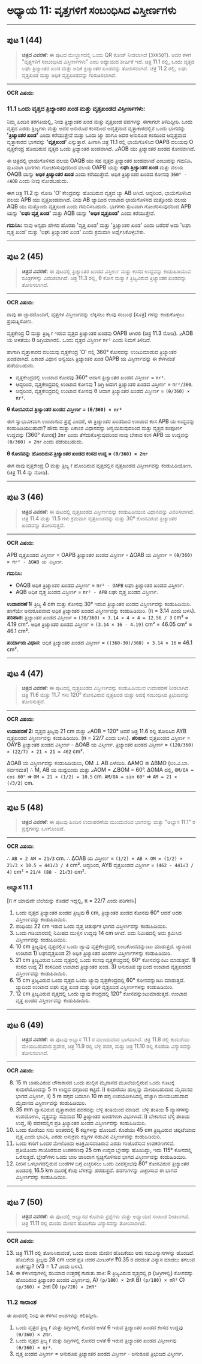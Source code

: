 # ಅಧ್ಯಾಯ 11: ವೃತ್ತಗಳಿಗೆ ಸಂಬಂಧಿಸಿದ ವಿಸ್ತೀರ್ಣಗಳು

---
## ಪುಟ 1 (44)

> **ಚಿತ್ರದ ವಿವರಣೆ:** ಈ ಪುಟದ ಮೇಲ್ಭಾಗದಲ್ಲಿ ಒಂದು QR ಕೋಡ್ ನೀಡಲಾಗಿದೆ (`3XK5QT`). ಅದರ ಕೆಳಗೆ "ವೃತ್ತಗಳಿಗೆ ಸಂಬಂಧಿಸಿದ ವಿಸ್ತೀರ್ಣಗಳು" ಎಂಬ ಅಧ್ಯಾಯದ ಶೀರ್ಷಿಕೆ ಇದೆ. ಚಿತ್ರ 11.1 ರಲ್ಲಿ, ಒಂದು ವೃತ್ತದ ಲಘು ತ್ರಿಜ್ಯಾಂತರ ಖಂಡ ಮತ್ತು ಅಧಿಕ ತ್ರಿಜ್ಯಾಂತರ ಖಂಡವನ್ನು ತೋರಿಸಲಾಗಿದೆ. ಚಿತ್ರ 11.2 ರಲ್ಲಿ, ಲಘು ವೃತ್ತಖಂಡ ಮತ್ತು ಅಧಿಕ ವೃತ್ತಖಂಡವನ್ನು ಗುರುತಿಸಲಾಗಿದೆ.

---
**OCR ವಿಷಯ:**

### 11.1 ಒಂದು ವೃತ್ತದ ತ್ರಿಜ್ಯಾಂತರ ಖಂಡ ಮತ್ತು ವೃತ್ತಖಂಡದ ವಿಸ್ತೀರ್ಣಗಳು:

ನಿಮ್ಮ ಹಿಂದಿನ ತರಗತಿಯಲ್ಲಿ, ನೀವು ತ್ರಿಜ್ಯಾಂತರ ಖಂಡ ಮತ್ತು ವೃತ್ತಖಂಡ ಪದಗಳನ್ನು ಈಗಾಗಲೇ ತಿಳಿದಿದ್ದೀರಿ. ಒಂದು ವೃತ್ತದ ಎರಡು ತ್ರಿಜ್ಯಗಳು ಮತ್ತು ಅದರ ಅನುರೂಪ ಕಂಸದಿಂದ ಆವೃತ್ತವಾದ ವೃತ್ತಾಕಾರದಲ್ಲಿನ ಒಂದು ಭಾಗವನ್ನು **'ತ್ರಿಜ್ಯಾಂತರ ಖಂಡ'** ಎಂದು ಕರೆಯುತ್ತೇವೆ ಮತ್ತು ಒಂದು ಜ್ಯಾ ಹಾಗೂ ಅದರ ಅನುರೂಪ ಕಂಸದಿಂದ ಆವೃತ್ತವಾದ ವೃತ್ತಾಕಾರದ ಭಾಗವನ್ನು **'ವೃತ್ತಖಂಡ'** ಎನ್ನುತ್ತಾರೆ. ಹೀಗಾಗಿ ಚಿತ್ರ 11.1 ರಲ್ಲಿ ಛಾಯೆಗೊಳಿಸಿದ OAPB ವಲಯವು O ವೃತ್ತಕೇಂದ್ರ ಹೊಂದಿರುವ ವೃತ್ತದ ಒಂದು ತ್ರಿಜ್ಯಾಂತರ ಖಂಡವಾಗಿದೆ. ∠AOB ಯು ತ್ರಿಜ್ಯಾಂತರ ಖಂಡದ ಕೋನವಾಗಿದೆ.

ಈ ಚಿತ್ರದಲ್ಲಿ ಛಾಯೆಗೊಳಿಸದ ವಲಯ OAQB ಯು ಸಹ ವೃತ್ತದ ತ್ರಿಜ್ಯಾಂತರ ಖಂಡವಾಗಿದೆ ಎಂಬುದನ್ನು ಗಮನಿಸಿ. ಸ್ಪುಟವಾಗಿ ಭಾಗಗಳು ಗೋಚರಿಸುವುದರಿಂದ ವಲಯ OAPB ಯನ್ನು **ಲಘು ತ್ರಿಜ್ಯಾಂತರ ಖಂಡ** ಮತ್ತು ವಲಯ OAQB ಯನ್ನು **ಅಧಿಕ ತ್ರಿಜ್ಯಾಂತರ ಖಂಡ** ಎಂದು ಕರೆಯುತ್ತೇವೆ. ಅಧಿಕ ತ್ರಿಜ್ಯಾಂತರ ಖಂಡದ ಕೋನವು `360° - ∠AOB` ಎಂದು ನೀವು ನೋಡಬಹುದು.

ಈಗ ಚಿತ್ರ 11.2 ನ್ನು ನೋಡಿ 'O' ಕೇಂದ್ರವನ್ನು ಹೊಂದಿರುವ ವೃತ್ತದ ಜ್ಯಾ AB ಆಗಿದೆ. ಆದ್ದರಿಂದ, ಛಾಯೆಗೊಳಿಸಿದ ವಲಯ APB ಯು ವೃತ್ತಖಂಡವಾಗಿದೆ. ನೀವು AB ಜ್ಯಾದಿಂದ ಉಂಟಾದ ಛಾಯೆಗೊಳಿಸದ ಮತ್ತೊಂದು ವಲಯ AQB ಯು ಮತ್ತೊಂದು ವೃತ್ತಖಂಡ ಎಂದು ಗಮನಿಸಬಹುದು. ಭಾಗಗಳು ಸ್ಪುಟವಾಗಿ ಗೋಚರಿಸುವುದರಿಂದ APB ಯನ್ನು **'ಲಘು ವೃತ್ತ ಖಂಡ'** ಮತ್ತು AQB ಯನ್ನು **'ಅಧಿಕ ವೃತ್ತಖಂಡ'** ಎಂದು ಕರೆಯುತ್ತೇವೆ.

**ಗಮನಿಸಿ:** ನಾವು ಅನ್ಯಥಾ ಹೇಳದ ಹೊರತು 'ವೃತ್ತ ಖಂಡ' ಮತ್ತು 'ತ್ರಿಜ್ಯಾಂತರ ಖಂಡ' ಎಂದು ಬರೆದರೆ ಅದು 'ಲಘು ವೃತ್ತ ಖಂಡ' ಮತ್ತು 'ಲಘು ತ್ರಿಜ್ಯಾಂತರ ಖಂಡ' ಎಂದು ಕ್ರಮವಾಗಿ ಅರ್ಥೈಸಿಕೊಳ್ಳಬೇಕು.

---

## ಪುಟ 2 (45)

> **ಚಿತ್ರದ ವಿವರಣೆ:** ಈ ಪುಟದಲ್ಲಿ ತ್ರಿಜ್ಯಾಂತರ ಖಂಡದ ವಿಸ್ತೀರ್ಣ ಮತ್ತು ಕಂಸದ ಉದ್ದವನ್ನು ಕಂಡುಹಿಡಿಯುವ ಸೂತ್ರಗಳನ್ನು ವಿವರಿಸಲಾಗಿದೆ. ಚಿತ್ರ 11.3 ರಲ್ಲಿ, θ ಕೋನ ಮತ್ತು r ತ್ರಿಜ್ಯವಿರುವ ತ್ರಿಜ್ಯಾಂತರ ಖಂಡವನ್ನು ತೋರಿಸಲಾಗಿದೆ.

---
**OCR ವಿಷಯ:**

ನಾವು ಈ ಜ್ಞಾನದೊಂದಿಗೆ, ವೃತ್ತಗಳ ವಿಸ್ತೀರ್ಣವನ್ನು ಲೆಕ್ಕಿಸಲು ಕೆಲವು ಸಂಬಂಧ (ಸೂತ್ರ) ಗಳನ್ನು ಕಂಡುಕೊಳ್ಳಲು ಪ್ರಯತ್ನಿಸೋಣ.

ವೃತ್ತಕೇಂದ್ರ O ಮತ್ತು ತ್ರಿಜ್ಯ r ಇರುವ ವೃತ್ತದ ತ್ರಿಜ್ಯಾಂತರ ಖಂಡವು OAPB ಆಗಿರಲಿ (ಚಿತ್ರ 11.3 ನೋಡಿ). ∠AOB ಯ ಅಳತೆಯು θ ಡಿಗ್ರಿಯಾಗಿರಲಿ.
ಒಂದು ವೃತ್ತದ ವಿಸ್ತೀರ್ಣ `πr²` ಎಂದು ನಿಮಗೆ ತಿಳಿದಿದೆ.

ಹಾಗಾಗಿ ವೃತ್ತಾಕಾರದ ವಲಯವು ವೃತ್ತಕೇಂದ್ರ 'O' ನಲ್ಲಿ 360° ಕೋನವನ್ನು ಉಂಟುಮಾಡುವ ತ್ರಿಜ್ಯಾಂತರ ಖಂಡವಾಗಿದೆ. ಏಕಾಂಶ ವಿಧಾನ ಅನ್ವಯಿಸಿ ತ್ರಿಜ್ಯಾಂತರ ಖಂಡ OAPB ಯ ವಿಸ್ತೀರ್ಣವನ್ನು ಈ ಕೆಳಗಿನಂತೆ ಪಡೆಯಬಹುದು.
*   ವೃತ್ತಕೇಂದ್ರದಲ್ಲಿ ಉಂಟಾದ ಕೋನವು 360° ಆದಾಗ ತ್ರಿಜ್ಯಾಂತರ ಖಂಡದ ವಿಸ್ತೀರ್ಣ = `πr²`.
*   ಆದ್ದರಿಂದ, ವೃತ್ತಕೇಂದ್ರದಲ್ಲಿ ಉಂಟಾದ ಕೋನವು 1 ಡಿಗ್ರಿ ಆದಾಗ ತ್ರಿಜ್ಯಾಂತರ ಖಂಡದ ವಿಸ್ತೀರ್ಣ = `πr²/360`.
*   ಆದ್ದರಿಂದ, ವೃತ್ತಕೇಂದ್ರದಲ್ಲಿ ಉಂಟಾದ ಕೋನವು θ ಆದಾಗ ತ್ರಿಜ್ಯಾಂತರ ಖಂಡದ ವಿಸ್ತೀರ್ಣ = `(θ/360) × πr²`.

**θ ಕೋನವಿರುವ ತ್ರಿಜ್ಯಾಂತರ ಖಂಡದ ವಿಸ್ತೀರ್ಣ = `(θ/360) × πr²`**

ಈಗ ಸ್ವಾಭಾವಿಕವಾಗಿ ಉಂಟಾಗುವ ಪ್ರಶ್ನೆ ಎಂದರೆ, ಈ ತ್ರಿಜ್ಯಾಂತರ ಖಂಡದಿಂದ ಉಂಟಾದ ಕಂಸ APB ಯ ಉದ್ದವನ್ನು ಕಂಡುಹಿಡಿಯಬಹುದೇ? ಹೌದು ಮತ್ತು ಏಕಾಂಶ ವಿಧಾನವನ್ನು ಅನ್ವಯಿಸುವುದರಿಂದ ಮತ್ತು ವೃತ್ತದ ಸಂಪೂರ್ಣ ಉದ್ದವನ್ನು (360° ಕೋನಕ್ಕೆ) `2πr` ಎಂದು ತೆಗೆದುಕೊಳ್ಳುವುದರಿಂದ ನಾವು ಬೇಕಾದ ಕಂಸ APB ಯ ಉದ್ದವನ್ನು `(θ/360) × 2πr` ಎಂದು ಪಡೆಯಬಹುದು.

**θ ಕೋನವನ್ನು ಹೊಂದಿರುವ ತ್ರಿಜ್ಯಾಂತರ ಖಂಡದ ಕಂಸದ ಉದ್ದ = `(θ/360) × 2πr`**

ಈಗ ನಾವು ವೃತ್ತಕೇಂದ್ರ O ಮತ್ತು ತ್ರಿಜ್ಯ r ಹೊಂದಿರುವ ವೃತ್ತದಲ್ಲಿನ ವೃತ್ತಖಂಡದ ವಿಸ್ತೀರ್ಣವನ್ನು ಕಂಡುಹಿಡಿಯೋಣ. (ಚಿತ್ರ 11.4 ನ್ನು ನೋಡಿ).

---

## ಪುಟ 3 (46)

> **ಚಿತ್ರದ ವಿವರಣೆ:** ಈ ಪುಟದಲ್ಲಿ ವೃತ್ತಖಂಡದ ವಿಸ್ತೀರ್ಣವನ್ನು ಕಂಡುಹಿಡಿಯುವ ವಿಧಾನವನ್ನು ವಿವರಿಸಲಾಗಿದೆ. ಚಿತ್ರ 11.4 ಮತ್ತು 11.5 ಗಳು ಕ್ರಮವಾಗಿ ವೃತ್ತಖಂಡವನ್ನು ಮತ್ತು 30° ಕೋನವಿರುವ ತ್ರಿಜ್ಯಾಂತರ ಖಂಡವನ್ನು ತೋರಿಸುತ್ತವೆ.

---
**OCR ವಿಷಯ:**

APB ವೃತ್ತಖಂಡದ ವಿಸ್ತೀರ್ಣ = OAPB ತ್ರಿಜ್ಯಾಂತರ ಖಂಡದ ವಿಸ್ತೀರ್ಣ - ΔOAB ಯ ವಿಸ್ತೀರ್ಣ
= `(θ/360) × πr² - ΔOAB ಯ ವಿಸ್ತೀರ್ಣ`.

**ಗಮನಿಸಿ:**
*   OAQB ಅಧಿಕ ತ್ರಿಜ್ಯಾಂತರ ಖಂಡದ ವಿಸ್ತೀರ್ಣ = `πr² - OAPB` ಲಘು ತ್ರಿಜ್ಯಾಂತರ ಖಂಡದ ವಿಸ್ತೀರ್ಣ.
*   AQB ಅಧಿಕ ವೃತ್ತ ಖಂಡದ ವಿಸ್ತೀರ್ಣ = `πr² - APB` ಲಘು ವೃತ್ತ ಖಂಡದ ವಿಸ್ತೀರ್ಣ.

**ಉದಾಹರಣೆ 1:** ತ್ರಿಜ್ಯ 4 cm ಮತ್ತು ಕೋನವು 30° ಇರುವ ತ್ರಿಜ್ಯಾಂತರ ಖಂಡದ ವಿಸ್ತೀರ್ಣವನ್ನು ಕಂಡುಹಿಡಿಯಿರಿ. ಹಾಗೆಯೇ ಅನುರೂಪವಾದ ಅಧಿಕ ತ್ರಿಜ್ಯಾಂತರ ಖಂಡದ ವಿಸ್ತೀರ್ಣವನ್ನು ಕಂಡುಹಿಡಿಯಿರಿ. (π = 3.14 ಎಂದು ಬಳಸಿ).
**ಪರಿಹಾರ:**
ತ್ರಿಜ್ಯಾಂತರ ಖಂಡದ ವಿಸ್ತೀರ್ಣ = `(30/360) × 3.14 × 4 × 4 = 12.56 / 3` cm² ≈ 4.19 cm².
ಅಧಿಕ ತ್ರಿಜ್ಯಾಂತರ ಖಂಡದ ವಿಸ್ತೀರ್ಣ = `(3.14 × 16 - 4.19)` cm² = 46.05 cm² ≈ 46.1 cm².

**ಪರ್ಯಾಯ ವಿಧಾನ:**
ಅಧಿಕ ತ್ರಿಜ್ಯಾಂತರ ಖಂಡದ ವಿಸ್ತೀರ್ಣ = `((360-30)/360) × 3.14 × 16` ≈ 46.1 cm².

---

## ಪುಟ 4 (47)

> **ಚಿತ್ರದ ವಿವರಣೆ:** ಈ ಪುಟದಲ್ಲಿ ವೃತ್ತಖಂಡದ ವಿಸ್ತೀರ್ಣವನ್ನು ಕಂಡುಹಿಡಿಯುವ ಉದಾಹರಣೆ ನೀಡಲಾಗಿದೆ. ಚಿತ್ರ 11.6 ಮತ್ತು 11.7 ಗಳು 120° ಕೋನವಿರುವ ವೃತ್ತಖಂಡ ಮತ್ತು ಅದಕ್ಕೆ ಸಂಬಂಧಿಸಿದ ತ್ರಿಭುಜವನ್ನು ತೋರಿಸುತ್ತವೆ.

---
**OCR ವಿಷಯ:**

**ಉದಾಹರಣೆ 2:** ವೃತ್ತದ ತ್ರಿಜ್ಯವು 21 cm ಮತ್ತು ∠AOB = 120° ಆದರೆ ಚಿತ್ರ 11.6 ರಲ್ಲಿ ತೋರಿಸಿದ AYB ವೃತ್ತಖಂಡದ ವಿಸ್ತೀರ್ಣವನ್ನು ಕಂಡುಹಿಡಿಯಿರಿ. (π = 22/7 ಎಂದು ಬಳಸಿ).
**ಪರಿಹಾರ:**
ವೃತ್ತಖಂಡದ ವಿಸ್ತೀರ್ಣ = OAYB ತ್ರಿಜ್ಯಾಂತರ ಖಂಡದ ವಿಸ್ತೀರ್ಣ - ΔOAB ಯ ವಿಸ್ತೀರ್ಣ.
ತ್ರಿಜ್ಯಾಂತರ ಖಂಡದ ವಿಸ್ತೀರ್ಣ = `(120/360) × (22/7) × 21 × 21 = 462` cm².

ΔOAB ಯ ವಿಸ್ತೀರ್ಣವನ್ನು ಕಂಡುಹಿಡಿಯಲು, OM ⊥ AB ಎಳೆಯಿರಿ.
ΔAMO ≅ ΔBMO (ಲಂ.ವಿ.ಬಾ. ಸರ್ವಸಮತೆ)
∴ M, AB ಯ ಮಧ್ಯಬಿಂದು ಮತ್ತು ∠AOM = ∠BOM = 60°.
ΔOMA ದಲ್ಲಿ, `OM/OA = cos 60°` ⇒ `OM = 21 × (1/2) = 10.5` cm.
`AM/OA = sin 60°` ⇒ `AM = 21 × (√3/2)` cm.

---

## ಪುಟ 5 (48)

> **ಚಿತ್ರದ ವಿವರಣೆ:** ಈ ಪುಟವು ಹಿಂದಿನ ಉದಾಹರಣೆಯ ಮುಂದುವರಿದ ಭಾಗವನ್ನು ಮತ್ತು "ಅಭ್ಯಾಸ 11.1" ರ ಪ್ರಶ್ನೆಗಳನ್ನು ಒಳಗೊಂಡಿದೆ.

---
**OCR ವಿಷಯ:**

∴ `AB = 2 AM = 21√3` cm.
∴ ΔOAB ಯ ವಿಸ್ತೀರ್ಣ = `(1/2) × AB × OM = (1/2) × 21√3 × 10.5 = 441√3 / 4` cm².
ಆದ್ದರಿಂದ, AYB ವೃತ್ತಖಂಡದ ವಿಸ್ತೀರ್ಣ = `(462 - 441√3 / 4)` cm² = `21/4 (88 - 21√3)` cm².

### ಅಭ್ಯಾಸ 11.1
[π ಗೆ ಯಾವುದೇ ಬೆಲೆಯನ್ನು ಕೊಡದೆ ಇದ್ದಲ್ಲಿ, π = 22/7 ಎಂದು ಪರಿಗಣಿಸಿ]

1.  ಒಂದು ವೃತ್ತದ ತ್ರಿಜ್ಯಾಂತರ ಖಂಡದ ತ್ರಿಜ್ಯವು 6 cm, ತ್ರಿಜ್ಯಾಂತರ ಖಂಡದ ಕೋನವು 60° ಆದರೆ ಅದರ ವಿಸ್ತೀರ್ಣವನ್ನು ಕಂಡುಹಿಡಿಯಿರಿ.
2.  ಪರಿಧಿಯು 22 cm ಇರುವ ಒಂದು ವೃತ್ತ ಚತುರ್ಥಕ ಭಾಗದ ವಿಸ್ತೀರ್ಣವನ್ನು ಕಂಡುಹಿಡಿಯಿರಿ.
3.  ಒಂದು ಗಡಿಯಾರದಲ್ಲಿ ನಿಮಿಷದ ಮುಳ್ಳಿನ ಉದ್ದವು 14 cm ಆಗಿದೆ. ಐದು ನಿಮಿಷದಲ್ಲಿ ಅದು ಕ್ರಮಿಸಿದ ವಿಸ್ತೀರ್ಣವನ್ನು ಕಂಡುಹಿಡಿಯಿರಿ.
4.  10 cm ತ್ರಿಜ್ಯವುಳ್ಳ ವೃತ್ತದಲ್ಲಿನ ಒಂದು ಜ್ಯಾವು ವೃತ್ತಕೇಂದ್ರದಲ್ಲಿ ಲಂಬಕೋನವನ್ನುಂಟು ಮಾಡುತ್ತದೆ. ಜ್ಯಾದಿಂದ ಉಂಟಾದ 1) ಲಘುವೃತ್ತಖಂಡ 2) ಅಧಿಕ ತ್ರಿಜ್ಯಾಂತರ ಖಂಡಗಳ ವಿಸ್ತೀರ್ಣಗಳನ್ನು ಕಂಡುಹಿಡಿಯಿರಿ.
5.  21 cm ತ್ರಿಜ್ಯವಿರುವ ಒಂದು ವೃತ್ತದಲ್ಲಿ ಒಂದು ಕಂಸವು ವೃತ್ತಕೇಂದ್ರದಲ್ಲಿ 60° ಕೋನವನ್ನುಂಟು ಮಾಡುತ್ತದೆ. 1) ಕಂಸದ ಉದ್ದ 2) ಕಂಸದಿಂದ ಉಂಟಾದ ತ್ರಿಜ್ಯಾಂತರ ಖಂಡ. 3) ಅನುರೂಪ ಜ್ಯಾದಿಂದ ಉಂಟಾದ ವೃತ್ತಖಂಡದ ವಿಸ್ತೀರ್ಣವನ್ನು ಕಂಡುಹಿಡಿಯಿರಿ.
6.  15 cm ತ್ರಿಜ್ಯವಿರುವ ಒಂದು ವೃತ್ತದ ಒಂದು ಜ್ಯಾವು ವೃತ್ತಕೇಂದ್ರದಲ್ಲಿ 60° ಕೋನವನ್ನುಂಟು ಮಾಡುತ್ತದೆ. ಜ್ಯಾದಿಂದ ಉಂಟಾದ ಲಘು ವೃತ್ತ ಖಂಡ ಮತ್ತು ಅಧಿಕ ವೃತ್ತಖಂಡ ವಿಸ್ತೀರ್ಣಗಳನ್ನು ಕಂಡುಹಿಡಿಯಿರಿ.
7.  12 cm ತ್ರಿಜ್ಯವಿರುವ ವೃತ್ತದಲ್ಲಿ ಒಂದು ಜ್ಯಾವು ಕೇಂದ್ರದಲ್ಲಿ 120° ಕೋನವನ್ನುಂಟುಮಾಡುತ್ತದೆ. ಉಂಟಾದ ವೃತ್ತ ಖಂಡದ ವಿಸ್ತೀರ್ಣವನ್ನು ಕಂಡುಹಿಡಿಯಿರಿ.

---

## ಪುಟ 6 (49)

> **ಚಿತ್ರದ ವಿವರಣೆ:** ಈ ಪುಟವು ಅಭ್ಯಾಸ 11.1 ರ ಮುಂದುವರಿದ ಭಾಗವಾಗಿದೆ. ಚಿತ್ರ 11.8 ರಲ್ಲಿ ಕುದುರೆಯು ಮೇಯಬಹುದಾದ ಪ್ರದೇಶ, ಚಿತ್ರ 11.9 ರಲ್ಲಿ ಬೆಳ್ಳಿ ಪದಕ, ಮತ್ತು ಚಿತ್ರ 11.10 ರಲ್ಲಿ ಕೊಡೆಯ ವಿನ್ಯಾಸವನ್ನು ತೋರಿಸಲಾಗಿದೆ.

---
**OCR ವಿಷಯ:**

8.  15 m ಬಾಹುವಿರುವ ಚೌಕಾಕಾರದ ಒಂದು ಹುಲ್ಲಿನ ಮೈದಾನದ ಮೂಲೆಯಲ್ಲಿರುವ ಒಂದು ಗೂಟಕ್ಕೆ ಕುದುರೆಯೊಂದನ್ನು 5 m ಉದ್ದದ ಹಗ್ಗದಿಂದ ಕಟ್ಟಿದೆ.
    i) ಕುದುರೆಯು ಹುಲ್ಲನ್ನು ಮೇಯಬಹುದಾದ ಮೈದಾನದ ಭಾಗದ ವಿಸ್ತೀರ್ಣ,
    ii) 5 m ಹಗ್ಗದ ಬದಲಾಗಿ 10 m ಹಗ್ಗ ಉಪಯೋಗಿಸಿದಲ್ಲಿ ಹೆಚ್ಚಾಗಿ ಮೇಯಬಹುದಾದ ಮೈದಾನದ ವಿಸ್ತೀರ್ಣವನ್ನು ಕಂಡುಹಿಡಿಯಿರಿ.
9.  35 mm ವ್ಯಾಸವಿರುವ ವೃತ್ತಾಕಾರದ ಪದಕವನ್ನು ಬೆಳ್ಳಿ ತಂತಿಯಿಂದ ಮಾಡಿದೆ. ಬೆಳ್ಳಿ ತಂತಿಯ 5 ವ್ಯಾಸಗಳನ್ನು ಉಪಯೋಗಿಸಿ, ವೃತ್ತವನ್ನು ಸಮನಾದ 10 ತ್ರಿಜ್ಯಾಂತರ ಖಂಡಗಳಾಗಿ ವಿಭಾಗಿಸಿದೆ.
    i) ಬೇಕಾಗುವ ಬೆಳ್ಳಿ ತಂತಿಯ ಉದ್ದ,
    ii) ಪದಕದಲ್ಲಿನ ಪ್ರತಿ ತ್ರಿಜ್ಯಾಂತರ ಖಂಡದ ವಿಸ್ತೀರ್ಣವನ್ನು ಕಂಡುಹಿಡಿಯಿರಿ.
10. ಒಂದು ಕೊಡೆಯು ಸಮ ಅಂತರದಲ್ಲಿ 8 ಕಡ್ಡಿಗಳನ್ನು ಹೊಂದಿದೆ. ಕೊಡೆಯು 45 cm ತ್ರಿಜ್ಯವಿರುವ ಚಪ್ಪಟೆಯಾದ ವೃತ್ತ ಎಂದು ಭಾವಿಸಿ, ಎರಡು ಅನುಕ್ರಮ ಕಡ್ಡಿಗಳ ನಡುವಿನ ವಿಸ್ತೀರ್ಣವನ್ನು ಕಂಡುಹಿಡಿಯಿರಿ.
11. ಒಂದು ಕಾರಿಗೆ ಒಂದರ ಮೇಲೊಂದು ಅತಿಕ್ರಮಿಸದಂತಿರುವ ಎರಡು ಗಾಜೊರೆಸುವ ಉಪಕರಣಗಳಿವೆ. ಪ್ರತಿಯೊಂದು ಗಾಜೊರೆಸುವ ಉಪಕರಣವು 25 cm ಉದ್ದದ ಬ್ಲೇಡನ್ನು ಹೊಂದಿದ್ದು, ಇದು 115° ಕೋನದಲ್ಲಿ ಒರೆಸುತ್ತದೆ. ಬ್ಲೇಡ್‌ಗಳು ಒಂದು ಬಾರಿ ಜಾರಿದಾಗ ಸ್ವಚ್ಛಗೊಳಿಸುವ ಭಾಗದ ವಿಸ್ತೀರ್ಣವನ್ನು ಕಂಡುಹಿಡಿಯಿರಿ.
12. ನೀರಿನ ಒಳಭಾಗದಲ್ಲಿರುವ ಬಂಡೆಗಳ ಬಗ್ಗೆ ಎಚ್ಚರಿಸಲು ಒಂದು ದೀಪಸ್ತಂಭವು 80° ಕೋನವಿರುವ ತ್ರಿಜ್ಯಾಂತರ ಖಂಡದಲ್ಲಿ 16.5 km ದೂರಕ್ಕೆ ಕೆಂಪು ಬೆಳಕನ್ನು ಹರಡುತ್ತದೆ. ಹಡಗುಗಳನ್ನು ಎಚ್ಚರಿಸುವ ಈ ಭಾಗದ ವಿಸ್ತೀರ್ಣವನ್ನು ಕಂಡುಹಿಡಿಯಿರಿ.

---

## ಪುಟ 7 (50)

> **ಚಿತ್ರದ ವಿವರಣೆ:** ಈ ಪುಟದಲ್ಲಿ ಅಭ್ಯಾಸದ ಕೊನೆಯ ಪ್ರಶ್ನೆಗಳು ಮತ್ತು ಅಧ್ಯಾಯದ ಸಾರಾಂಶ ನೀಡಲಾಗಿದೆ. ಚಿತ್ರ 11.11 ರಲ್ಲಿ ದುಂಡು ಮೇಜಿನ ಹೊದಿಕೆಯ ವಿನ್ಯಾಸವನ್ನು ತೋರಿಸಲಾಗಿದೆ.

---
**OCR ವಿಷಯ:**

13. ಚಿತ್ರ 11.11 ರಲ್ಲಿ ತೋರಿಸಿರುವಂತೆ, ಒಂದು ದುಂಡು ಮೇಜಿನ ಹೊದಿಕೆಯು ಆರು ಸಮವಿನ್ಯಾಸಗಳನ್ನು ಹೊಂದಿದೆ. ಹೊದಿಕೆಯ ತ್ರಿಜ್ಯವು 28 cm ಆದರೆ ಪ್ರತಿ ಚದರ ಮೀಟರ್‌ಗೆ ₹0.35 ರ ದರದಂತೆ ವಿನ್ಯಾಸ ಮಾಡಲು ತಗಲುವ ಖರ್ಚೆಷ್ಟು? (√3 = 1.7 ಎಂದು ಬಳಸಿ).
14. ಈ ಕೆಳಗಿನವುಗಳಲ್ಲಿ ಸರಿಯಾದ ಉತ್ತರಕ್ಕೆ ಗುರುತು ಹಾಕಿ:
    R ತ್ರಿಜ್ಯವಿರುವ ವೃತ್ತದಲ್ಲಿ p (ಡಿಗ್ರಿಗಳಲ್ಲಿ) ಕೋನವನ್ನು ಹೊಂದಿರುವ ತ್ರಿಜ್ಯಾಂತರ ಖಂಡದ ವಿಸ್ತೀರ್ಣವು,
    A) `(p/180) × 2πR`  B) `(p/180) × πR²`  C) `(p/360) × 2πR`  D) `(p/720) × 2πR²`

### 11.2 ಸಾರಾಂಶ

ಈ ಪಾಠದಲ್ಲಿ ನೀವು ಈ ಕೆಳಗಿನ ಅಂಶಗಳನ್ನು ಕಲಿತಿದ್ದೀರಿ.
1.  ಒಂದು ವೃತ್ತದ ತ್ರಿಜ್ಯ r ಮತ್ತು ಡಿಗ್ರಿಗಳಲ್ಲಿ ಕೋನದ ಅಳತೆ θ ಇರುವ ತ್ರಿಜ್ಯಾಂತರ ಖಂಡದ ಕಂಸದ ಉದ್ದವು `(θ/360) × 2πr`.
2.  ಒಂದು ವೃತ್ತದ ತ್ರಿಜ್ಯ r ಮತ್ತು ಡಿಗ್ರಿಗಳಲ್ಲಿ ಕೋನದ ಅಳತೆ θ ಇರುವ ತ್ರಿಜ್ಯಾಂತರ ಖಂಡದ ವಿಸ್ತೀರ್ಣವು `(θ/360) × πr²`.
3.  ವೃತ್ತ ಖಂಡದ ವಿಸ್ತೀರ್ಣ = ಅನುರೂಪ ತ್ರಿಜ್ಯಾಂತರ ಖಂಡದ ವಿಸ್ತೀರ್ಣ - ಅನುರೂಪ ತ್ರಿಭುಜದ ವಿಸ್ತೀರ್ಣ.